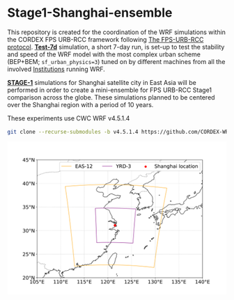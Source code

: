 # Stage1-Shanghai-ensemble
This repository is created for the coordination of the WRF simulations within the CORDEX FPS URB-RCC framework following [The FPS-URB-RCC protocol](https://docs.google.com/document/d/1ACD8XcMzNjzKCIjTDmOUgNd8JPr2nQOD4LKHHl1U3sc/edit?tab=t.0).
[**Test-7d**](./Test-7d) simulation, a short 7-day run, is set-up to test the stability and speed of the WRF model with the most complex urban scheme (BEP+BEM; `sf_urban_physics=3`) tuned on by different machines from all the involved [Institutions](T.B.D) running WRF.  

[**STAGE-1**](./STAGE-1) simulations for Shanghai satellite city in East Asia will be performed in order to create a mini-ensemble for FPS URB-RCC Stage1 comparison across the globe. These simulations planned to be centered over the Shanghai region with a period of 10 years.

These experiments use CWC WRF v4.5.1.4
```bash
git clone --recurse-submodules -b v4.5.1.4 https://github.com/CORDEX-WRF-community/WRF.git
```

![WRF domains for Shanghai mini-ensemble](https://github.com/Yhao-Chen/Stage1-Shanghai-ensemble/blob/main/Stage1_Shanghai_ensemble_domain.png)
